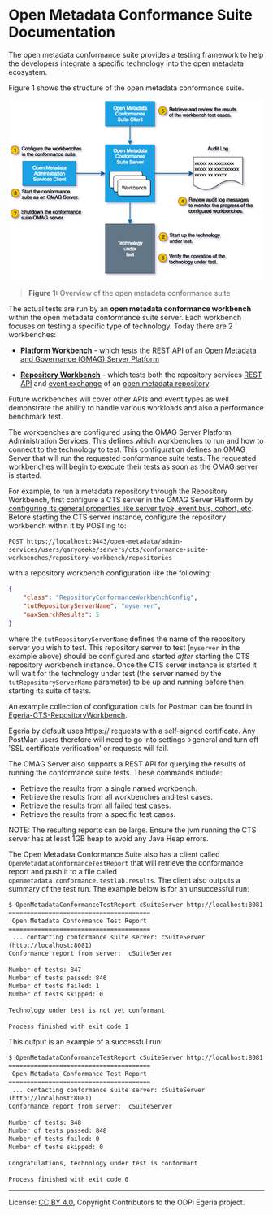 <!-- SPDX-License-Identifier: CC-BY-4.0 -->
<!-- Copyright Contributors to the ODPi Egeria project. -->

  
# Open Metadata Conformance Suite Documentation

The open metadata conformance suite provides a testing framework to help the developers
integrate a specific technology into the open metadata ecosystem.

Figure 1 shows the structure of the open metadata conformance suite.

![Figure 1](conformance-suite-oveview.png)
> **Figure 1:** Overview of the open metadata conformance suite

The actual tests are run by an **open metadata conformance workbench** within the open metadata conformance suite server.
Each workbench focuses on testing a specific type of technology.
Today there are 2 workbenches:
* **[Platform Workbench](platform-workbench)** - which tests the REST API of an
[Open Metadata and Governance (OMAG) Server Platform](../../open-metadata-implementation/admin-services/docs/concepts/omag-server-platform.md)

* **[Repository Workbench](repository-workbench)** - which tests both the repository services 
[REST API](../../open-metadata-implementation/repository-services/docs/component-descriptions/omrs-rest-services.md)
and [event exchange](../../open-metadata-implementation/repository-services/docs/event-descriptions)
of an [open metadata repository](../../open-metadata-implementation/repository-services/docs/open-metadata-repository.md).

Future workbenches will cover other APIs and event types as well
demonstrate the ability to handle various workloads and also
a performance benchmark test.

The workbenches are configured using the OMAG Server Platform Administration Services.
This defines which workbenches to run and how to connect to the technology to test.
This configuration defines an OMAG Server that will run the requested conformance suite tests.
The requested workbenches will begin to execute their tests as soon as the OMAG server is started.

For example, to run a metadata repository through the Repository Workbench, first configure a CTS
server in the OMAG Server Platform by [configuring its general properties like server type, event bus, cohort,
etc](../../open-metadata-implementation/admin-services/docs/user/README.md).  Before starting the CTS server instance,
configure the repository workbench within it by POSTing to:

```
POST https://localhost:9443/open-metadata/admin-services/users/garygeeke/servers/cts/conformance-suite-workbenches/repository-workbench/repositories
```

with a repository workbench configuration like the following:

```json
{
	"class": "RepositoryConformanceWorkbenchConfig",
	"tutRepositoryServerName": "myserver",
	"maxSearchResults": 5
}
```

where the `tutRepositoryServerName` defines the name of the repository server you wish to test.  This repository server
to test (`myserver` in the example above) should be configured and started _after_ starting the CTS repository
workbench instance.  Once the CTS server instance is started it will wait for the technology under test
(the server named by the `tutRepositoryServerName` parameter) to be up and running before then starting its suite of
tests.

An example collection of configuration calls for Postman can be found in
[Egeria-CTS-RepositoryWorkbench](../../open-metadata-resources/open-metadata-samples/postman-rest-samples/collection/Egeria-CTS-RepositoryWorkbench.postman_collection.json).

Egeria by default uses https:// requests with a self-signed certificate. Any PostMan users therefore will need to
go into settings->general and turn off 'SSL certificate verification' or requests will fail.
 
The OMAG Server also supports a REST API for querying the results of running
the conformance suite tests.  These commands include:

* Retrieve the results from a single named workbench.
* Retrieve the results from all workbenches and test cases.
* Retrieve the results from all failed test cases.
* Retrieve the results from a specific test cases.

NOTE: The resulting reports can be large. Ensure the jvm running the CTS server has at least 1GB heap to avoid any Java Heap errors. 

The Open Metadata Conformance Suite also has a 
client called `OpenMetadataConformanceTestReport` that will retrieve
the conformance report and push it to a file called `openmetadata.conformance.testlab.results`.
The client also outputs a summary of the test run.
The example below is for an unsuccessful run:

```
$ OpenMetadataConformanceTestReport cSuiteServer http://localhost:8081
=======================================
 Open Metadata Conformance Test Report 
=======================================
 ... contacting conformance suite server: cSuiteServer (http://localhost:8081)
Conformance report from server:  cSuiteServer

Number of tests: 847
Number of tests passed: 846
Number of tests failed: 1
Number of tests skipped: 0

Technology under test is not yet conformant

Process finished with exit code 1
```

This output is an example of a successful run:

```
$ OpenMetadataConformanceTestReport cSuiteServer http://localhost:8081
=======================================
 Open Metadata Conformance Test Report 
=======================================
 ... contacting conformance suite server: cSuiteServer (http://localhost:8081)
Conformance report from server:  cSuiteServer

Number of tests: 848
Number of tests passed: 848
Number of tests failed: 0
Number of tests skipped: 0

Congratulations, technology under test is conformant

Process finished with exit code 0
```

----
License: [CC BY 4.0](https://creativecommons.org/licenses/by/4.0/),
Copyright Contributors to the ODPi Egeria project.
